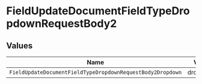 # FieldUpdateDocumentFieldTypeDropdownRequestBody2


## Values

| Name                                                       | Value                                                      |
| ---------------------------------------------------------- | ---------------------------------------------------------- |
| `FieldUpdateDocumentFieldTypeDropdownRequestBody2Dropdown` | dropdown                                                   |